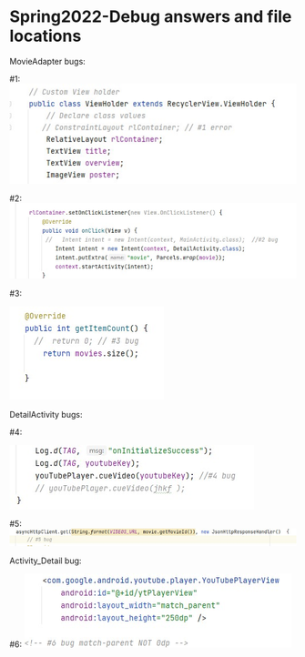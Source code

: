 # Spring2022-Debug answers and file locations

MovieAdapter bugs:

#1: <br />
<img src='bug1.jpg' title='Bug 1' width='' alt='Bug 1' />
	
#2: <br />
<img src='bug2.jpg' title='Bug 2' width='' alt='Bug 2' />
	
#3: <p>
<img src='bug3.jpg' title='Bug 3' width='' alt='Bug 3' />
		
DetailActivity bugs:

#4: <p>
<img src='bug4.jpg' title='Bug 4' width='' alt='Bug 4' />
	
#5: 
<img src='bug5.jpg' title='Bug 5' width='' alt='Bug 5' />
	
Activity_Detail bug:

#6: 
<img src='bug6.jpg' title='Bug 6' width='' alt='Bug 6' />
